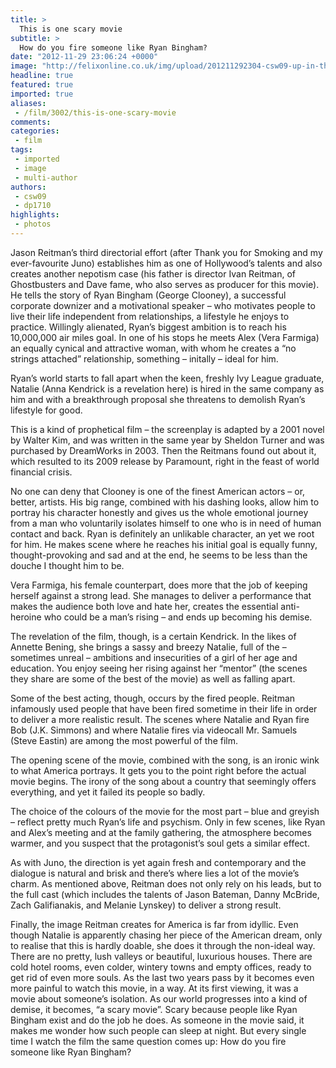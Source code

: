 ```yaml
---
title: >
  This is one scary movie
subtitle: >
  How do you fire someone like Ryan Bingham?
date: "2012-11-29 23:06:24 +0000"
image: "http://felixonline.co.uk/img/upload/201211292304-csw09-up-in-the-air.jpg"
headline: true
featured: true
imported: true
aliases:
 - /film/3002/this-is-one-scary-movie
comments:
categories:
 - film
tags:
 - imported
 - image
 - multi-author
authors:
 - csw09
 - dp1710
highlights:
 - photos
---
```


Jason Reitman’s third directorial effort (after Thank you for Smoking and my ever-favourite Juno) establishes him as one of Hollywood’s talents and also creates another nepotism case (his father is director Ivan Reitman, of Ghostbusters and Dave fame, who also serves as producer for this movie). He tells the story of Ryan Bingham (George Clooney), a successful corporate downizer and a motivational speaker – who motivates people to live their life independent from relationships, a lifestyle he enjoys to practice. Willingly alienated, Ryan’s biggest ambition is to reach his 10,000,000 air miles goal. In one of his stops he meets Alex (Vera Farmiga) an equally cynical and attractive woman, with whom he creates a “no strings attached” relationship, something – initally – ideal for him.

Ryan’s world starts to fall apart when the keen, freshly Ivy League graduate, Natalie (Anna Kendrick is a revelation here) is hired in the same company as him and with a breakthrough proposal she threatens to demolish Ryan’s lifestyle for good.

This is a kind of prophetical film – the screenplay is adapted by a 2001 novel by Walter Kim, and was written in the same year by Sheldon Turner and was purchased by DreamWorks in 2003. Then the Reitmans found out about it, which resulted to its 2009 release by Paramount, right in the feast of world financial crisis.

No one can deny that Clooney is one of the finest American actors – or, better, artists. His big range, combined with his dashing looks, allow him to portray his character honestly and gives us the whole emotional journey from a man who voluntarily isolates himself to one who is in need of human contact and back. Ryan is definitely an unlikable character, an yet we root for him. He makes scene where he reaches his initial goal is equally funny, thought-provoking and sad and at the end, he seems to be less than the douche I thought him to be.

Vera Farmiga, his female counterpart, does more that the job of keeping herself against a strong lead. She manages to deliver a performance that makes the audience both love and hate her, creates the essential anti-heroine who could be a man’s rising – and ends up becoming his demise.

The revelation of the film, though, is a certain Kendrick. In the likes of Annette Bening, she brings a sassy and breezy Natalie, full of the – sometimes unreal – ambitions and insecurities of a girl of her age and education. You enjoy seeing her rising against her “mentor” (the scenes they share are some of the best of the movie) as well as falling apart.

Some of the best acting, though, occurs by the fired people. Reitman infamously used people that have been fired sometime in their life in order to deliver a more realistic result. The scenes where Natalie and Ryan fire Bob (J.K. Simmons) and where Natalie fires via videocall Mr. Samuels (Steve Eastin) are among the most powerful of the film.

The opening scene of the movie, combined with the song, is an ironic wink to what America portrays. It gets you to the point right before the actual movie begins. The irony of the song about a country that seemingly offers everything, and yet it failed its people so badly.

The choice of the colours of the movie for the most part – blue and greyish – reflect pretty much Ryan’s life and psychism. Only in few scenes, like Ryan and Alex’s meeting and at the family gathering, the atmosphere becomes warmer, and you suspect that the protagonist’s soul gets a similar effect.

As with Juno, the direction is yet again fresh and contemporary and the dialogue is natural and brisk and there’s where lies a lot of the movie’s charm. As mentioned above, Reitman does not only rely on his leads, but to the full cast (which includes the talents of Jason Bateman, Danny McBride, Zach Galifianakis, and Melanie Lynskey) to deliver a strong result.

Finally, the image Reitman creates for America is far from idyllic. Even though Natalie is apparently chasing her piece of the American dream, only to realise that this is hardly doable, she does it through the non-ideal way. There are no pretty, lush valleys or beautiful, luxurious houses. There are cold hotel rooms, even colder, wintery towns and empty offices, ready to get rid of even more souls.
 As the last two years pass by it becomes even more painful to watch this movie, in a way. At its first viewing, it was a movie about someone’s isolation. As our world progresses into a kind of demise, it becomes, “a scary movie”. Scary because people like Ryan Bingham exist and do the job he does. As someone in the movie said, it makes me wonder how such people can sleep at night. But every single time I watch the film the same question comes up: How do you fire someone like Ryan Bingham?
